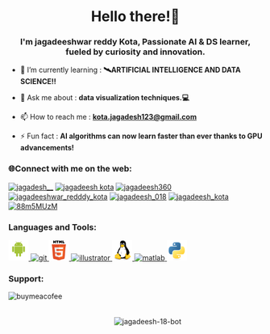 <h1 align="center">Hello there!👋</h1>
<h3 align="center">I'm jagadeeshwar reddy Kota, Passionate AI & DS learner, fueled by curiosity and innovation.</h3>

- 🌱 I’m currently learning : **🛰️ARTIFICIAL INTELLIGENCE AND DATA SCIENCE‼️**

- 💬 Ask me about : **data visualization techniques.💻**

- 📫 How to reach me : **kota.jagadesh123@gmail.com**

- ⚡ Fun fact : **AI algorithms can now learn faster than ever thanks to GPU advancements!**

<h3 align="left">🌐Connect with me on the web:</h3>
<p align="left">
<a href="https://twitter.com/@jagadesh___" target="blank"><img align="center" src="https://raw.githubusercontent.com/rahuldkjain/github-profile-readme-generator/master/src/images/icons/Social/twitter.svg" alt="jagadesh__" height="30" width="40" /></a>
<a href="https://linkedin.com/in/https://www.linkedin.com/in/jagadeeshwar-reddy-48673a334" target="blank"><img align="center" src="https://raw.githubusercontent.com/rahuldkjain/github-profile-readme-generator/master/src/images/icons/Social/linked-in-alt.svg" alt="jagadeesh kota" height="30" width="40" /></a>
<a href="https://fb.com/jagadeesh360" target="blank"><img align="center" src="https://raw.githubusercontent.com/rahuldkjain/github-profile-readme-generator/master/src/images/icons/Social/facebook.svg" alt="jagadeesh360" height="30" width="40" /></a>
<a href="https://instagram.com/"jagadeeshwar_redddy_kota" target="blank"><img align="center" src="https://raw.githubusercontent.com/rahuldkjain/github-profile-readme-generator/master/src/images/icons/Social/instagram.svg" alt="jagadeeshwar_redddy_kota" height="30" width="40" /></a>
<a href="https://www.codechef.com/users/jagadeesh_018" target="blank"><img align="center" src="https://cdn.jsdelivr.net/npm/simple-icons@3.1.0/icons/codechef.svg" alt="jagadeesh_018" height="30" width="40" /></a>
<a href="https://www.hackerrank.com/jagadeesh_kota" target="blank"><img align="center" src="https://raw.githubusercontent.com/rahuldkjain/github-profile-readme-generator/master/src/images/icons/Social/hackerrank.svg" alt="jagadeesh_kota" height="30" width="40" /></a>
<a href="https://discord.gg/88m5MUzM" target="blank"><img align="center" src="https://raw.githubusercontent.com/rahuldkjain/github-profile-readme-generator/master/src/images/icons/Social/discord.svg" alt="88m5MUzM" height="30" width="40" /></a>
</p>

<h3 align="left">Languages and Tools:</h3>
<p align="left"> <a href="https://developer.android.com" target="_blank" rel="noreferrer"> <img src="https://raw.githubusercontent.com/devicons/devicon/master/icons/android/android-original-wordmark.svg" alt="android" width="40" height="40"/> </a> <a href="https://git-scm.com/" target="_blank" rel="noreferrer"> <img src="https://www.vectorlogo.zone/logos/git-scm/git-scm-icon.svg" alt="git" width="40" height="40"/> </a> <a href="https://www.w3.org/html/" target="_blank" rel="noreferrer"> <img src="https://raw.githubusercontent.com/devicons/devicon/master/icons/html5/html5-original-wordmark.svg" alt="html5" width="40" height="40"/> </a> <a href="https://www.adobe.com/in/products/illustrator.html" target="_blank" rel="noreferrer"> <img src="https://www.vectorlogo.zone/logos/adobe_illustrator/adobe_illustrator-icon.svg" alt="illustrator" width="40" height="40"/> </a> <a href="https://www.linux.org/" target="_blank" rel="noreferrer"> <img src="https://raw.githubusercontent.com/devicons/devicon/master/icons/linux/linux-original.svg" alt="linux" width="40" height="40"/> </a> <a href="https://www.mathworks.com/" target="_blank" rel="noreferrer"> <img src="https://upload.wikimedia.org/wikipedia/commons/2/21/Matlab_Logo.png" alt="matlab" width="40" height="40"/> </a> <a href="https://www.python.org" target="_blank" rel="noreferrer"> <img src="https://raw.githubusercontent.com/devicons/devicon/master/icons/python/python-original.svg" alt="python" width="40" height="40"/> </a> </p>

<h3 align="left">Support:</h3>
<p><a href="https://www.buymeacoffee.com/buymeacofee "> <img align="left" src="https://cdn.buymeacoffee.com/buttons/v2/default-yellow.png" height="50" width="210" alt="buymeacofee " /></a></p><br><br>

<p><img align="center" src="https://github-readme-stats.vercel.app/api/top-langs?username=jagadeesh-18-bot&show_icons=true&locale=en&layout=compact" alt="jagadeesh-18-bot" /></p>
